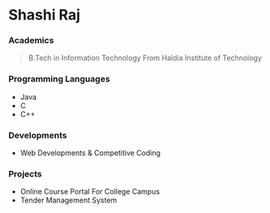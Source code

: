 # **Shashi Raj**
### **Academics**
> B.Tech in Information Technology From Haldia Institute of Technology

### **Programming Languages**
- Java
- C
- C++

### **Developments**
- Web Developments & Competitive Coding

### **Projects**
- Online Course Portal For College Campus
- Tender Management System
